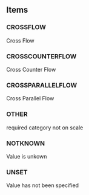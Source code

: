 

<!-- end of short definition -->
## Items

### CROSSFLOW
Cross Flow

### CROSSCOUNTERFLOW
Cross Counter Flow

### CROSSPARALLELFLOW
Cross Parallel Flow

### OTHER
required category not on scale

### NOTKNOWN
Value is unkown

### UNSET
Value has not been specified
